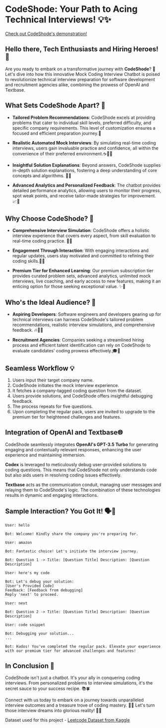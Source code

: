 # CodeShode: Your Path to Acing Technical Interviews! 💡✨

[Check out CodeShode's demonstration!](https://youtu.be/91vsRVDXAaw)

## Hello there, Tech Enthusiasts and Hiring Heroes! 👋

Are you ready to embark on a transformative journey with **CodeShode**? 🚀 Let's dive into how this innovative Mock Coding Interview Chatbot is poised to revolutionize technical interview preparation for software development and recruitment agencies alike, combining the prowess of OpenAI and Textbase.

## What Sets CodeShode Apart? 🌟

- **Tailored Problem Recommendations**: CodeShode excels at providing problems that cater to individual skill levels, preferred difficulty, and specific company requirements. This level of customization ensures a focused and efficient preparation journey.🎯

- **Realistic Automated Mock Interviews**: By simulating real-time coding interviews, users gain invaluable practice and confidence, all within the convenience of their preferred environment.☕👩‍💻

- **Insightful Solution Explanations**: Beyond answers, CodeShode supplies in-depth solution explanations, fostering a deep understanding of core concepts and algorithms. 🧠💡

- **Advanced Analytics and Personalized Feedback**: The chatbot provides detailed performance analytics, allowing users to monitor their progress, spot weak points, and receive tailor-made strategies for improvement. 📈🚀

## Why Choose CodeShode? 🤔

- **Comprehensive Interview Simulation**: CodeShode offers a holistic interview experience that covers every aspect, from skill evaluation to real-time coding practice. 💼💪

- **Engagement Through Interaction**: With engaging interactions and regular updates, users stay motivated and committed to refining their coding skills.💬📅

- **Premium Tier for Enhanced Learning**: Our premium subscription tier provides curated problem sets, advanced analytics, unlimited mock interviews, live coaching, and early access to new features, making it an enticing option for those seeking exceptional value. ✨🔑

## Who's the Ideal Audience? 🎯

- **Aspiring Developers**: Software engineers and developers gearing up for technical interviews can harness CodeShode's tailored problem recommendations, realistic interview simulations, and comprehensive feedback. 🔥👩‍💻

- **Recruitment Agencies**: Companies seeking a streamlined hiring process and efficient talent identification can rely on CodeShode to evaluate candidates' coding prowess effectively.🎓🏢

<!---
## Elevate with Premium! 💎

- **Try It for Free**: Our free version lets you tackle 5 questions, setting the stage for your success.

- **Premium Unleashed**: Upgrade to the premium tier and gain access to curated company questions, detailed feedback, immersive in-person mocks, and more! The path to your dream job just got smoother. 🚀🔥
--->

## Seamless Workflow 💡

1. Users input their target company name.
2. CodeShode initiates the mock interview experience.
3. It fetches a company-tagged coding question from the dataset.
4. Users provide solutions, and CodeShode offers insightful debugging feedback.
5. The process repeats for five questions.
6. Upon completing the regular pack, users are invited to upgrade to the premium tier for heightened challenges and features.

## Integration of OpenAI and Textbase🌐

CodeShode seamlessly integrates **OpenAI's GPT-3.5 Turbo** for generating engaging and contextually relevant responses, enhancing the user experience and maintaining immersion.

**Codex** is leveraged to meticulously debug user-provided solutions to coding questions. This means that CodeShode not only understands code but also aids users in resolving coding issues effectively.

**Textbase** acts as the communication conduit, managing user messages and relaying them to CodeShode's logic. The combination of these technologies results in dynamic and engaging interactions.

## Sample Interaction? You Got It! 🗣️💬

```
User: hello

Bot: Welcome! Kindly share the company you're preparing for.

User: amazon

Bot: Fantastic choice! Let's initiate the interview journey.

Bot: Question 1 -> Title: [Question Title] Description: [Question Description]

User: here's my code

Bot: Let's debug your solution:
[User's Provided Code]
Feedback: [Feedback from debugging]
Reply 'next' to proceed.

User: next

Bot: Question 2 -> Title: [Question Title] Description: [Question Description]

User: code snippet

Bot: Debugging your solution...
...

Bot: Kudos! You've completed the regular pack. Elevate your experience with our premium tier for advanced challenges and features!
```


## In Conclusion 🎉

CodeShode isn't just a chatbot. It's your ally in conquering coding interviews. From personalized problems to interview simulations, it's the secret sauce to your success recipe. 📚🍀

Connect with us today to embark on a journey towards unparalleled interview outcomes and a treasure trove of coding mastery. 🚀🔥 Let's turn those interview dreams into glorious reality! 💪🌟



  
     
Dataset used for this project - [Leetcode Dataset from Kaggle](https://www.kaggle.com/datasets/gzipchrist/leetcode-problem-dataset)
